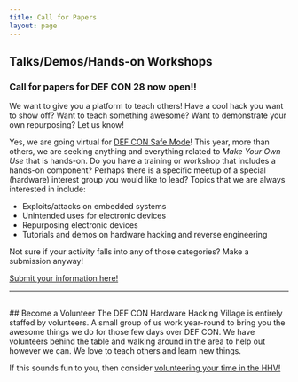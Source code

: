 ```yaml
---
title: Call for Papers
layout: page
---
```


## Talks/Demos/Hands-on Workshops
### Call for papers for DEF CON 28 now open!!
We want to give you a platform to teach others! Have a cool hack you want to show off? Want to teach something awesome? Want to demonstrate your own repurposing?  Let us know!

Yes, we are going virtual for [DEF CON Safe Mode](https://www.defcon.org/html/defcon-safemode/dc-safemode-index.html)! This year, more than others, we are seeking anything and everything related to *Make Your Own Use* that is hands-on. Do you have a training or workshop that includes a hands-on component? Perhaps there is a specific meetup of a special (hardware) interest group you would like to lead? Topics that we are always interested in include:
* Exploits/attacks on embedded systems
* Unintended uses for electronic devices
* Repurposing electronic devices
* Tutorials and demos on hardware hacking and reverse engineering

Not sure if your activity falls into any of those categories? Make a submission anyway!

[Submit your information here!](https://forms.gle/FthCBDxcTNc87Yjx8)
* * *
<br/>
## Become a Volunteer
The DEF CON Hardware Hacking Village is entirely staffed by volunteers.  A small group of us work year-round to bring you the awesome things we do for those few days over DEF CON.  We have volunteers behind the table and walking around in the area to help out however we can.  We love to teach others and learn new things.

If this sounds fun to you, then consider [volunteering your time in the HHV!](https://goo.gl/forms/QMdLuUlUZj2Zh1ee2)

